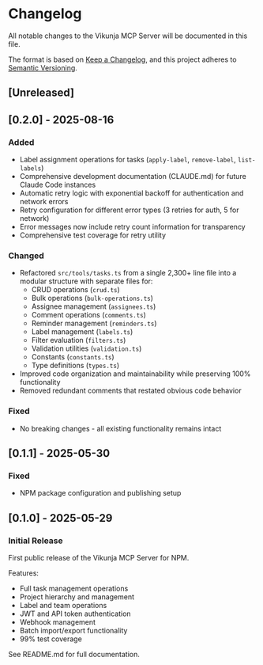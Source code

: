 # Changelog

All notable changes to the Vikunja MCP Server will be documented in this file.

The format is based on [Keep a Changelog](https://keepachangelog.com/en/1.0.0/),
and this project adheres to [Semantic Versioning](https://semver.org/spec/v2.0.0.html).

## [Unreleased]

## [0.2.0] - 2025-08-16

### Added
- Label assignment operations for tasks (`apply-label`, `remove-label`, `list-labels`)
- Comprehensive development documentation (CLAUDE.md) for future Claude Code instances
- Automatic retry logic with exponential backoff for authentication and network errors
- Retry configuration for different error types (3 retries for auth, 5 for network)
- Error messages now include retry count information for transparency
- Comprehensive test coverage for retry utility

### Changed
- Refactored `src/tools/tasks.ts` from a single 2,300+ line file into a modular structure with separate files for:
  - CRUD operations (`crud.ts`)
  - Bulk operations (`bulk-operations.ts`)
  - Assignee management (`assignees.ts`)
  - Comment operations (`comments.ts`)
  - Reminder management (`reminders.ts`)
  - Label management (`labels.ts`)
  - Filter evaluation (`filters.ts`)
  - Validation utilities (`validation.ts`)
  - Constants (`constants.ts`)
  - Type definitions (`types.ts`)
- Improved code organization and maintainability while preserving 100% functionality
- Removed redundant comments that restated obvious code behavior

### Fixed
- No breaking changes - all existing functionality remains intact

## [0.1.1] - 2025-05-30

### Fixed
- NPM package configuration and publishing setup

## [0.1.0] - 2025-05-29

### Initial Release

First public release of the Vikunja MCP Server for NPM.

Features:
- Full task management operations
- Project hierarchy and management
- Label and team operations
- JWT and API token authentication
- Webhook management
- Batch import/export functionality
- 99% test coverage

See README.md for full documentation.
